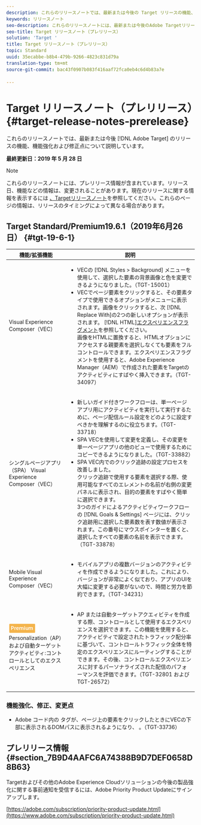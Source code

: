 ```yaml
---
description: これらのリリースノートでは、最新または今後の Target リリースの機能、機能強化、修正および既知の問題について説明します。
keywords: リリースノート
seo-description: これらのリリースノートには、最新または今後のAdobe Targetリリースの機能、機能強化、修正および既知の問題に関する情報が記載されています
seo-title: Target リリースノート（プレリリース）
solution: 'Target '
title: Target リリースノート（プレリリース）
topic: Standard
uuid: 35ecabbe-b8b4-479b-9266-4823c831d79a
translation-type: tm+mt
source-git-commit: bac43f0907b083f416aaf72fca0eb4c6d4b83a7e

---
```



# Target リリースノート（プレリリース）{#target-release-notes-prerelease}

これらのリリースノートでは、最新または今後 [!DNL Adobe Target] のリリースの機能、機能強化および修正点について説明しています。

**最終更新日：2019 年 5 月 28 日**

>[!NOTE]
>
>これらのリリースノートには、プレリリース情報が含まれています。リリース日、機能などの情報は、変更されることがあります。現在のリリースに関する情報を表示するには [、Targetリリースノート](release-notes.md)を参照してください。これらのページの情報は、リリースのタイミングによって異なる場合があります。

## Target Standard/Premium19.6.1（2019年6月26日） {#tgt-19-6-1}

| 機能/拡張機能 | 説明 |
| --- | --- |
| Visual Experience Composer（VEC） | <ul><li>VECの [!DNL Styles > Background] メニューを使用して、選択した要素の背景画像と色を変更できるようになりました。（TGT-15001）</li><li>VECでページ要素をクリックすると、その要素タイプで使用できるオプションがメニューに表示されます。画像をクリックすると、次 [!DNL Replace With]の2つの新しいオプションが表示されます。 [!DNL HTML][エクスペリエンスフラグメント](/help/c-experiences/c-manage-content/aem-experience-fragments.md)を参照してください。<br> 画像をHTMLに置換すると、HTMLオプションにアクセスする親要素を選択しなくても要素をフルコントロールできます。エクスペリエンスフラグメントを使用すると、Adobe Experience Manager（AEM）で作成された要素をTargetのアクティビティにすばやく挿入できます。（TGT-34097）</li></ul> |
| シングルページアプリ（SPA） Visual Experience Composer（VEC） | <ul><li>新しいガイド付きワークフローは、単一ページアプリ用にアクティビティを実行して実行するために、ページ配信ルール設定をどのように設定すべきかを理解するのに役立ちます。（TGT-33718）</li><li>SPA VECを使用して変更を定義し、その変更を単一ページアプリの他のビューで使用するためにコピーできるようになりました。（TGT-33882）</li><li>SPA VEC内でのクリック追跡の設定プロセスを改善しました。<br>クリック追跡で使用する要素を選択する際、使用可能なすべてのエレメントの名前が右側の変更パネルに表示され、目的の要素をすばやく簡単に選択できます。<br>3つのガイドによるアクティビティワークフローの [!DNL Goals & Settings] ページには、クリック追跡用に選択した要素数を表す数値が表示されます。この番号にマウスポインターを置くと、選択したすべての要素の名前を表示できます。（TGT-33878） </li></ul> |
| Mobile Visual Experience Composer（VEC） | <ul><li>モバイルアプリの複数バージョンのアクティビティを作成できるようになりました。これにより、バージョンが非常によく似ており、アプリのUIを大幅に変更する必要がないので、時間と労力を節約できます。（TGT-34231）</li></ul> |
| ![Premium BadgeAutomated](/help/assets/premium.png)<br>Personalization（AP）および自動ターゲットアクティビティ:コントロールとしてのエクスペリエンス | <ul><li>AP または自動ターゲットアクエィビティを作成する際、コントロールとして使用するエクスペリエンスを選択できます。この機能を使用すると、アクティビティで設定されたトラフィック配分率に基づいて、コントロールトラフィック全体を特定のエクスペリエンスにルーティングすることができます。その後、コントロールエクスペリエンスに対するパーソナライズされた配信のパフォーマンスを評価できます。（TGT-32801 および TGT-26572）</li></ul> |

### 機能強化、修正、変更点

* Adobe コード内の   <BODY> タグが、ページ上の要素をクリックしたときにVECの下部に表示されるDOMパスに表示されるようになり、 <BODY> 。（TGT-33736）

## プレリリース情報 {#section_7B9D4AAFC6A74388B9D7DEF0658D8B63}

Targetおよびその他のAdobe Experience Cloudソリューションの今後の製品強化に関する事前通知を受信するには、Adobe Priority Product Updateにサインアップします。

[https://adobe.com/subscription/priority-product-update.html](https://www.adobe.com/subscription/priority-product-update.html)
